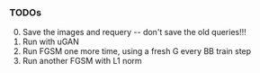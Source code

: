### TODOs

0. Save the images and requery -- don't save the old queries!!!
1. Run with uGAN
2. Run FGSM one more time, using a fresh G every BB train step
3. Run another FGSM with L1 norm